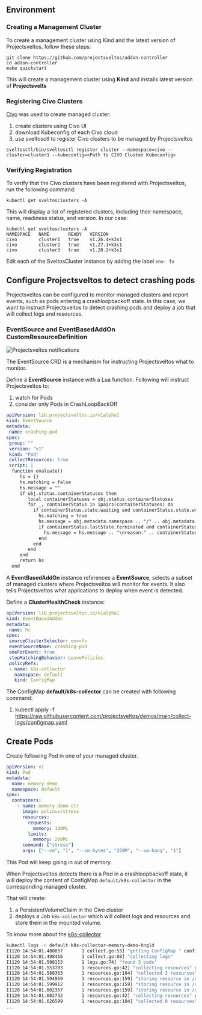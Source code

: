 ## Environment

### Creating a Management Cluster

To create a management cluster using Kind and the latest version of Projectsveltos, follow these steps:

```
git clone https://github.com/projectsveltos/addon-controller
cd addon-controller
make quickstart
```

This will create a management cluster using __Kind__ and installs latest version of __Projectsvelts__

### Registering Civo Clusters

[Civo](https://www.civo.com) was used to create managed cluster:

1. create clusters using Civo UI
2. download Kubeconfig of each Civo cloud
3. use sveltosctl to register Civo clusters to be managed by Projectsveltos
```
sveltosctl/bin/sveltosctl register cluster --namespace=civo --cluster=cluster1 --kubeconfig=<Path to CIVO Cluster Kubeconfig>
```

### Verifying Registration
To verify that the Civo clusters have been registered with Projectsveltos, run the following command:

```
kubectl get sveltosclusters -A
```

This will display a list of registered clusters, including their namespace, name, readiness status, and version. In our case:


```
kubectl get sveltosclusters -A
NAMESPACE   NAME       READY   VERSION
civo        cluster1   true    v1.26.4+k3s1
civo        cluster2   true    v1.27.1+k3s1
civo        cluster3   true    v1.28.2+k3s1
```

Edit each of the SveltosCluster instance by adding the label `env: fv`

## Configure Projectsveltos to detect crashing pods

Projectsveltos can be configured to monitor managed clusters and report events, such as pods entering a crashloopbackoff state. 
In this case, we want to instruct Projectsveltos to detect crashing pods and deploy a job that will collect logs and resources.

### EventSource and EventBasedAddOn CustomResourceDefinition

![Projectsveltos notifications](collect_logs_resources.gif)

The EventSource CRD is a mechanism for instructing Projectsveltos what to monitor.

Define a __EventSource__ instance with a Lua function. Following will instruct Projectsveltos to:

1. watch for Pods
2. consider only Pods in CrashLoopBackOff

```yaml
apiVersion: lib.projectsveltos.io/v1alpha1
kind: EventSource
metadata:
 name: crashing-pod
spec:
 group: ""
 version: "v1"
 kind: "Pod"
 collectResources: true
 script: |
  function evaluate()
     hs = {}
     hs.matching = false
     hs.message = ""
     if obj.status.containerStatuses then
        local containerStatuses = obj.status.containerStatuses
        for _, containerStatus in ipairs(containerStatuses) do
          if containerStatus.state.waiting and containerStatus.state.waiting.reason == "CrashLoopBackOff" then
            hs.matching = true
            hs.message = obj.metadata.namespace .. "/" .. obj.metadata.name .. ":" .. containerStatus.state.waiting.message
            if containerStatus.lastState.terminated and containerStatus.lastState.terminated.reason then
              hs.message = hs.message .. "\nreason:" .. containerStatus.lastState.terminated.reason
            end
          end
        end
     end
     return hs
  end
```

A __EventBasedAddOn__ instance references a __EventSource__, selects a subset of managed clusters where Projectsveltos will monitor for events. It also tells Projectsveltos what applications to deploy when event is detected.

Define a __ClusterHealthCheck__ instance:

```yaml
apiVersion: lib.projectsveltos.io/v1alpha1
kind: EventBasedAddOn
metadata:
 name: hc
spec:
 sourceClusterSelector: env=fv
 eventSourceName: crashing-pod
 oneForEvent: true
 stopMatchingBehavior: LeavePolicies
 policyRefs:
 - name: k8s-collector
   namespace: default
   kind: ConfigMap
```

The ConfigMap __default/k8s-collector__ can be created with following command:

1. kubectl apply -f https://raw.githubusercontent.com/projectsveltos/demos/main/collect-logs/configmap.yaml

## Create Pods

Create following Pod in one of your managed cluster. 

```yaml
apiVersion: v1
kind: Pod
metadata:
  name: memory-demo
  namespace: default
spec:
  containers:
    - name: memory-demo-ctr
      image: polinux/stress
      resources:
        requests:
          memory: 100Mi
        limits:
          memory: 200Mi
      command: ["stress"]
      args: ["--vm", "1", "--vm-bytes", "250M", "--vm-hang", "1"]
```

This Pod will keep going in out of memory.

When Projectsveltos detects there is a Pod in a crashloopbackoff state, it will deploy the content of ConfigMap ```default/k8s-collector``` in the corresponding managed cluster.

That will create:

1. a PersistentVolumeClaim in the Civo cluster
2. deploys a Job ```k8s-collector``` which will collect logs and resources and store them in the mounted volume.

To know more about the [k8s-collector](https://github.com/gianlucam76/k8s_collector)

```bash
kubectl logs -n default k8s-collector-memory-demo-hngld 
I1120 14:54:01.480857       1 collect.go:53] "getting ConfigMap " configmap="default/k8s-collector-default-memory-demo"
I1120 14:54:01.498416       1 collect.go:88] "collecting logs"
I1120 14:54:01.508153       1 logs.go:74] "found 3 pods"
I1120 14:54:01.553703       1 resources.go:42] "collecting resources" gvk=":v1:Pod"
I1120 14:54:01.588363       1 resources.go:104] "collected 3 resources" gvk=":v1:Pod"
I1120 14:54:01.594969       1 resources.go:159] "storing resource in /collection/resources/default/Pod/install-traefik2-nodeport-cl-5xdpg.yaml" gvk=":v1:Pod" kind="Pod" resource="default install-traefik2-nodeport-cl-5xdpg"
I1120 14:54:01.599912       1 resources.go:159] "storing resource in /collection/resources/default/Pod/k8s-collector-memory-demo-hngld.yaml" gvk=":v1:Pod" kind="Pod" resource="default k8s-collector-memory-demo-hngld"
I1120 14:54:01.602357       1 resources.go:159] "storing resource in /collection/resources/default/Pod/memory-demo.yaml" gvk=":v1:Pod" kind="Pod" resource="default memory-demo"
I1120 14:54:01.602732       1 resources.go:42] "collecting resources" gvk="apps:v1:Deployment"
I1120 14:54:01.626599       1 resources.go:104] "collected 0 resources" gvk="apps:v1:Deployment"
...
```
